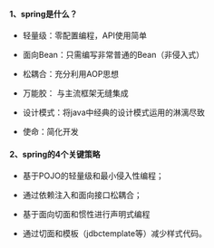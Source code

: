 #### 1、spring是什么？

- 轻量级：零配置编程，API使用简单

- 面向Bean：只需编写非常普通的Bean（非侵入式）

- 松耦合：充分利用AOP思想

- 万能胶： 与主流框架无缝集成

- 设计模式：将java中经典的设计模式运用的淋漓尽致

- 使命：简化开发

#### 2、spring的4个关键策略

- 基于POJO的轻量级和最小侵入性编程；
- 通过依赖注入和面向接口松耦合；
- 基于面向切面和惯性进行声明式编程

- 通过切面和模板（jdbctemplate等）减少样式代码。

